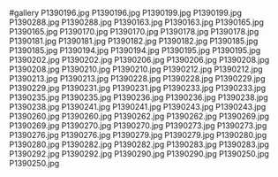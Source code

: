#gallery
P1390196.jpg	P1390196.jpg
P1390199.jpg	P1390199.jpg
P1390288.jpg	P1390288.jpg
P1390163.jpg	P1390163.jpg
P1390165.jpg	P1390165.jpg
P1390170.jpg	P1390170.jpg
P1390178.jpg	P1390178.jpg
P1390181.jpg	P1390181.jpg
P1390182.jpg	P1390182.jpg
P1390185.jpg	P1390185.jpg
P1390194.jpg	P1390194.jpg
P1390195.jpg	P1390195.jpg
P1390202.jpg	P1390202.jpg
P1390206.jpg	P1390206.jpg
P1390208.jpg	P1390208.jpg
P1390210.jpg	P1390210.jpg
P1390212.jpg	P1390212.jpg
P1390213.jpg	P1390213.jpg
P1390228.jpg	P1390228.jpg
P1390229.jpg	P1390229.jpg
P1390231.jpg	P1390231.jpg
P1390233.jpg	P1390233.jpg
P1390235.jpg	P1390235.jpg
P1390236.jpg	P1390236.jpg
P1390238.jpg	P1390238.jpg
P1390241.jpg	P1390241.jpg
P1390243.jpg	P1390243.jpg
P1390260.jpg	P1390260.jpg
P1390262.jpg	P1390262.jpg
P1390269.jpg	P1390269.jpg
P1390270.jpg	P1390270.jpg
P1390273.jpg	P1390273.jpg
P1390276.jpg	P1390276.jpg
P1390279.jpg	P1390279.jpg
P1390280.jpg	P1390280.jpg
P1390282.jpg	P1390282.jpg
P1390283.jpg	P1390283.jpg
P1390292.jpg	P1390292.jpg
P1390290.jpg	P1390290.jpg
P1390250.jpg	P1390250.jpg
